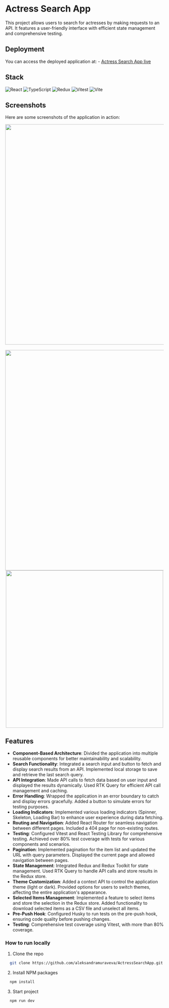 # Actress Search App

This project allows users to search for actresses by making requests to an API. It features a user-friendly interface with efficient state management and comprehensive testing.

## Deployment

You can access the deployed application at: - [Actress Search App live](https://deploy)

## Stack

![React](https://img.shields.io/badge/react-%2320232a.svg?style=for-the-badge&logo=react&logoColor=%2361DAFB)
![TypeScript](https://img.shields.io/badge/typescript-%23007ACC.svg?style=for-the-badge&logo=typescript&logoColor=white)
![Redux](https://img.shields.io/badge/redux-%23593d88.svg?style=for-the-badge&logo=redux&logoColor=white)
![Vitest](https://img.shields.io/badge/vitest-%23C21325.svg?style=for-the-badge&logo=vitest&logoColor=white)
![Vite](https://img.shields.io/badge/vite-%23646CFF.svg?style=for-the-badge&logo=vite&logoColor=white)


## Screenshots

Here are some screenshots of the application in action:

<div align="center">
  <img src="https://github.com/user-attachments/assets/bfd10ff0-1cc2-43fe-ad9a-46e9c2969579" alt="" width="700" />
  <br>
  <br>
  <img src="https://github.com/user-attachments/assets/c63a570c-a699-4b6b-8010-ec1d15deec62" alt="" width="700"/>
  <img src="" alt="" width="500"/>
</div>

## Features

- **Component-Based Architecture**: Divided the application into multiple reusable components for better maintainability and scalability.
- **Search Functionality**: Integrated a search input and button to fetch and display search results from an API. Implemented local storage to save and retrieve the last search query.
- **API Integration**: Made API calls to fetch data based on user input and displayed the results dynamically. Used RTK Query for efficient API call management and caching.
- **Error Handling**: Wrapped the application in an error boundary to catch and display errors gracefully. Added a button to simulate errors for testing purposes.
- **Loading Indicators**: Implemented various loading indicators (Spinner, Skeleton, Loading Bar) to enhance user experience during data fetching.
- **Routing and Navigation**: Added React Router for seamless navigation between different pages. Included a 404 page for non-existing routes.
- **Testing**: Configured Vitest and React Testing Library for comprehensive testing. Achieved over 80% test coverage with tests for various components and scenarios.
- **Pagination**: Implemented pagination for the item list and updated the URL with query parameters. Displayed the current page and allowed navigation between pages.
- **State Management**: Integrated Redux and Redux Toolkit for state management. Used RTK Query to handle API calls and store results in the Redux store.
- **Theme Customization**: Added a context API to control the application theme (light or dark). Provided options for users to switch themes, affecting the entire application's appearance.
- **Selected Items Management**: Implemented a feature to select items and store the selection in the Redux store. Added functionality to download selected items as a CSV file and unselect all items.
- **Pre-Push Hook**: Configured Husky to run tests on the pre-push hook, ensuring code quality before pushing changes.
- **Testing**: Comprehensive test coverage using Vitest, with more than 80% coverage.

### How to run locally

1. Clone the repo

```sh
  git clone https://github.com/aleksandramuraveva/ActressSearchApp.git
```

2. Install NPM packages

```sh
  npm install
```

3. Start project

```sh
  npm run dev
```